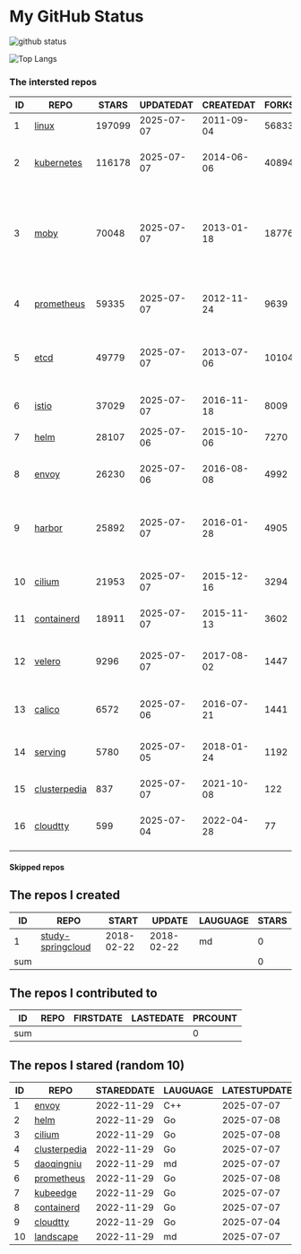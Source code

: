 # My GitHub Status

<img src="https://github-readme-stats-1.yihong0618.vercel.app/api?username=daoqingniu&show_icons=true&&&hide_title=true&count_private=true" alt="github status" />

![Top Langs](https://github-readme-stats-1.yihong0618.vercel.app/api/top-langs/?username=daoqingniu&layout=compact)

<!--START_SECTION:github_repos-->
### The intersted repos
| ID |                              REPO                               | STARS  | UPDATEDAT  | CREATEDAT  | FORKSCOUNT |                                                DESCRIPTIONS                                                |
|----|-----------------------------------------------------------------|--------|------------|------------|------------|------------------------------------------------------------------------------------------------------------|
|  1 | [linux](https://github.com/torvalds/linux)                      | 197099 | 2025-07-07 | 2011-09-04 |      56833 | Linux kernel source tree                                                                                   |
|  2 | [kubernetes](https://github.com/kubernetes/kubernetes)          | 116178 | 2025-07-07 | 2014-06-06 |      40894 | Production-Grade Container Scheduling and Management                                                       |
|  3 | [moby](https://github.com/moby/moby)                            |  70048 | 2025-07-07 | 2013-01-18 |      18776 | The Moby Project - a collaborative project for the container ecosystem to assemble container-based systems |
|  4 | [prometheus](https://github.com/prometheus/prometheus)          |  59335 | 2025-07-07 | 2012-11-24 |       9639 | The Prometheus monitoring system and time series database.                                                 |
|  5 | [etcd](https://github.com/etcd-io/etcd)                         |  49779 | 2025-07-07 | 2013-07-06 |      10104 | Distributed reliable key-value store for the most critical data of a distributed system                    |
|  6 | [istio](https://github.com/istio/istio)                         |  37029 | 2025-07-07 | 2016-11-18 |       8009 | Connect, secure, control, and observe services.                                                            |
|  7 | [helm](https://github.com/helm/helm)                            |  28107 | 2025-07-06 | 2015-10-06 |       7270 | The Kubernetes Package Manager                                                                             |
|  8 | [envoy](https://github.com/envoyproxy/envoy)                    |  26230 | 2025-07-06 | 2016-08-08 |       4992 | Cloud-native high-performance edge/middle/service proxy                                                    |
|  9 | [harbor](https://github.com/goharbor/harbor)                    |  25892 | 2025-07-07 | 2016-01-28 |       4905 | An open source trusted cloud native registry project that stores, signs, and scans content.                |
| 10 | [cilium](https://github.com/cilium/cilium)                      |  21953 | 2025-07-07 | 2015-12-16 |       3294 | eBPF-based Networking, Security, and Observability                                                         |
| 11 | [containerd](https://github.com/containerd/containerd)          |  18911 | 2025-07-07 | 2015-11-13 |       3602 | An open and reliable container runtime                                                                     |
| 12 | [velero](https://github.com/vmware-tanzu/velero)                |   9296 | 2025-07-07 | 2017-08-02 |       1447 | Backup and migrate Kubernetes applications and their persistent volumes                                    |
| 13 | [calico](https://github.com/projectcalico/calico)               |   6572 | 2025-07-06 | 2016-07-21 |       1441 | Cloud native networking and network security                                                               |
| 14 | [serving](https://github.com/knative/serving)                   |   5780 | 2025-07-05 | 2018-01-24 |       1192 | Kubernetes-based, scale-to-zero, request-driven compute                                                    |
| 15 | [clusterpedia](https://github.com/clusterpedia-io/clusterpedia) |    837 | 2025-07-07 | 2021-10-08 |        122 | The Encyclopedia of Kubernetes clusters                                                                    |
| 16 | [cloudtty](https://github.com/cloudtty/cloudtty)                |    599 | 2025-07-04 | 2022-04-28 |         77 | A Friendly Kubernetes CloudShell (Web Terminal) !                                                          |



#### Skipped repos
<!--END_SECTION:github_repos-->

<!--START_SECTION:my_github-->
## The repos I created
| ID  |                                 REPO                                 |   START    |   UPDATE   | LAUGUAGE | STARS |
|-----|----------------------------------------------------------------------|------------|------------|----------|-------|
|   1 | [study-springcloud](https://github.com/daoqingniu/study-springcloud) | 2018-02-22 | 2018-02-22 | md       |     0 |
| sum |                                                                      |            |            |          |     0 |

## The repos I contributed to
| ID  | REPO | FIRSTDATE | LASTEDATE | PRCOUNT |
|-----|------|-----------|-----------|---------|
| sum |      |           |           |       0 |

## The repos I stared (random 10)
| ID |                              REPO                               | STAREDDATE | LAUGUAGE | LATESTUPDATE |
|----|-----------------------------------------------------------------|------------|----------|--------------|
|  1 | [envoy](https://github.com/envoyproxy/envoy)                    | 2022-11-29 | C++      | 2025-07-07   |
|  2 | [helm](https://github.com/helm/helm)                            | 2022-11-29 | Go       | 2025-07-08   |
|  3 | [cilium](https://github.com/cilium/cilium)                      | 2022-11-29 | Go       | 2025-07-08   |
|  4 | [clusterpedia](https://github.com/clusterpedia-io/clusterpedia) | 2022-11-29 | Go       | 2025-07-07   |
|  5 | [daoqingniu](https://github.com/daoqingniu/daoqingniu)          | 2022-11-29 | md       | 2025-07-07   |
|  6 | [prometheus](https://github.com/prometheus/prometheus)          | 2022-11-29 | Go       | 2025-07-08   |
|  7 | [kubeedge](https://github.com/kubeedge/kubeedge)                | 2022-11-29 | Go       | 2025-07-07   |
|  8 | [containerd](https://github.com/containerd/containerd)          | 2022-11-29 | Go       | 2025-07-07   |
|  9 | [cloudtty](https://github.com/cloudtty/cloudtty)                | 2022-11-29 | Go       | 2025-07-04   |
| 10 | [landscape](https://github.com/cncf/landscape)                  | 2022-11-29 | md       | 2025-07-07   |

<!--END_SECTION:my_github-->
